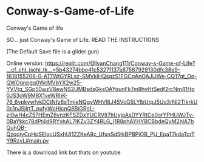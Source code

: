 # Conway-s-Game-of-Life
Conway's Game of life

SO... just Conway's Game of Life.
READ THE INSTRUCTIONS

(The Default Save file is a glider gun)

Online version:
https://replit.com/@IvanChang111/Conway-s-Game-of-Life?__cf_chl_jschl_tk__=5b43274bbe41c5327f137a87587929130dfc38e9-1618155206-0-AT7WtGYRLsz-SMVkiHQsqzS1FGCqAnOAJiJWe-CQ17qt_Oq-QWOgnpgq0WcMVbYX2w25-YVVtq_SGp50wzV8ewNS2UMBsdsGksOAYqunFk7m8hvHtSedf2rcNm41Hp0JS3oW9M8X1veWRhK-76_6vpkywfykDCtNfz6xTmjeNQgyWHVl8J45VcG5LYlbUtpJ5Uo3rNI2TIkrkU0c1nJSjlrtT_nufyWoHicnQ8BiGRgL-zI0wH4cZ57HEmZ6vnzKFSZDxYUCRVlt7hUyjoAsDYYRtCe0orYPHUWJTy-0BaYkkc78dPt4d9RYvhAL7lKZv3ZY4RLG_j1R8phAYHYBCBbdeQyM2hlA7bQuhQB-QzqqiyCpHpSElqcUSxhUI1ZZKeA9c_UfsnSd5tkBPBPiOB_PU_EpaT7kdaTcrTY9RzvL#main.py

There is a download link but thats on youtube
